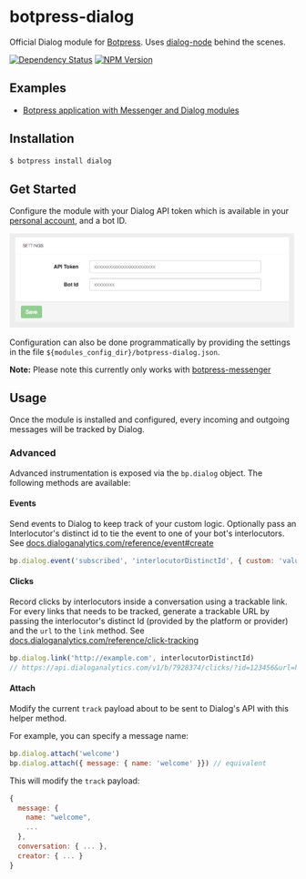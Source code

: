 # botpress-dialog

Official Dialog module for [Botpress](http://github.com/botpress/botpress). Uses [dialog-node](https://github.com/dialoganalytics/dialog-node) behind the scenes.

[![Dependency Status](https://gemnasium.com/badges/github.com/dialoganalytics/botpress-dialog.svg)](https://gemnasium.com/github.com/dialoganalytics/botpress-dialog)
[![NPM Version](http://img.shields.io/npm/v/botpress-dialog.svg)](https://www.npmjs.org/package/botpress-dialog)

## Examples

- [Botpress application with Messenger and Dialog modules](https://github.com/dialoganalytics/botpress-example)

## Installation

```bash
$ botpress install dialog
```

## Get Started

Configure the module with your Dialog API token which is available in your [personal account](http://app.dialoganalytics.com/users/edit), and a bot ID.

<img alt='Configuration' src='/assets/configuration-screenshot.png' width='500px;' />

Configuration can also be done programmatically by providing the settings in the file `${modules_config_dir}/botpress-dialog.json`.

**Note:** Please note this currently only works with [botpress-messenger](https://github.com/botpress/botpress-messenger)

## Usage

Once the module is installed and configured, every incoming and outgoing messages will be tracked by Dialog.

### Advanced

Advanced instrumentation is exposed via the `bp.dialog` object. The following methods are available:

#### Events

Send events to Dialog to keep track of your custom logic. Optionally pass an Interlocutor's distinct id to tie the event to one of your bot's interlocutors. See [docs.dialoganalytics.com/reference/event#create](https://docs.dialoganalytics.com/reference/event#create)

```js
bp.dialog.event('subscribed', 'interlocutorDistinctId', { custom: 'value' })
```

#### Clicks

Record clicks by interlocutors inside a conversation using a trackable link. For every links that needs to be tracked, generate a trackable URL by passing the interlocutor's distinct Id (provided by the platform or provider) and the `url` to the `link` method. See [docs.dialoganalytics.com/reference/click-tracking](https://docs.dialoganalytics.com/reference/click-tracking/)

```js
bp.dialog.link('http://example.com', interlocutorDistinctId)
// https://api.dialoganalytics.com/v1/b/7928374/clicks/?id=123456&url=http%3A%2F%2Fexample.com
```

#### Attach

Modify the current `track` payload about to be sent to Dialog's API with this helper method.

For example, you can specify a message name:

```js
bp.dialog.attach('welcome')
bp.dialog.attach({ message: { name: 'welcome' }}) // equivalent
```

This will modify the `track` payload:

```js
{
  message: {
    name: "welcome",
    ...
  },
  conversation: { ... },
  creator: { ... }
}
```
